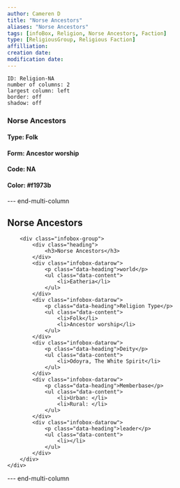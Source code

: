 ```yaml
---
author: Cameren D
title: "Norse Ancestors"
aliases: "Norse Ancestors"
tags: [infoBox, Religion, Norse Ancestors, Faction]
type: [ReligiousGroup, Religious Faction]
affilliation: 
creation date:  
modification date: 
---
```



```start-multi-column  
ID: Religion-NA  
number of columns: 2  
largest column: left
border: off
shadow: off
```

### Norse Ancestors

#### Type: Folk

#### Form: Ancestor worship

#### Code: NA

#### **Color:** #f1973b

--- end-multi-column
<html>
    <div class="infobox">
        <div class="heading">
            <h2>Norse Ancestors</h2>
        </div>

        <div class="infobox-group">
            <div class="heading">
                <h3>Norse Ancestors</h3>
            </div>
            <div class="infobox-datarow">
                <p class="data-heading">world</p>
                <ul class="data-content">
                    <li>Eatheria</li>
                </ul>
            </div>
            <div class="infobox-datarow">
                <p class="data-heading">Religion Type</p>
                <ul class="data-content">
                    <li>Folk</li>
                    <li>Ancestor worship</li>
                </ul>
            </div>
            <div class="infobox-datarow">
                <p class="data-heading">Deity</p>
                <ul class="data-content">
                    <li>Odoyra, The White Spirit</li>
                </ul>
            </div>
            <div class="infobox-datarow">
                <p class="data-heading">Memberbase</p>
                <ul class="data-content">
                    <li>Urban: </li>
                    <li>Rural: </li>
                </ul>
            </div>
            <div class="infobox-datarow">
                <p class="data-heading">leader</p>
                <ul class="data-content">
                    <li></li>
                </ul>
            </div>
        </div>
    </div>
</div>
</html>

--- end-multi-column
